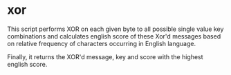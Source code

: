 # xor
This script performs XOR on each given byte to all possible single value key combinations and calculates english score of these Xor'd messages based on relative frequency of characters occurring in English language.

Finally, it returns the XOR'd message, key and score with the highest english score.
